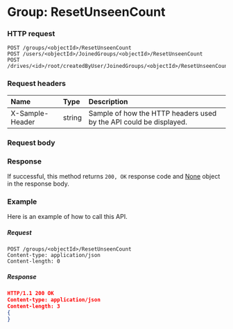 # Group: ResetUnseenCount


### HTTP request
```http
POST /groups/<objectId>/ResetUnseenCount
POST /users/<objectId>/JoinedGroups/<objectId>/ResetUnseenCount
POST /drives/<id>/root/createdByUser/JoinedGroups/<objectId>/ResetUnseenCount

```
### Request headers
| Name       | Type | Description|
|:---------------|:--------|:----------|
| X-Sample-Header  | string  | Sample of how the HTTP headers used by the API could be displayed.|

### Request body

### Response
If successful, this method returns `200, OK` response code and [None](../resources/none.md) object in the response body.

### Example
Here is an example of how to call this API.
##### Request
```http
POST /groups/<objectId>/ResetUnseenCount
Content-type: application/json
Content-length: 0
```
##### Response
```json
HTTP/1.1 200 OK
Content-type: application/json
Content-length: 3
{
}
```
<!-- uuid: c3ff8955-a059-4f3d-b6e4-f4d64ddc7929\n2015-10-09 15:13:50 UTC -->